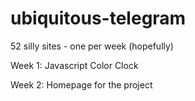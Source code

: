 # ubiquitous-telegram
52 silly sites - one per week (hopefully)

Week 1: Javascript Color Clock

Week 2: Homepage for the project
